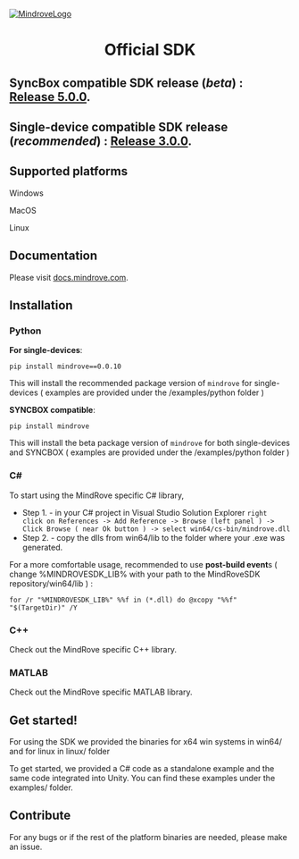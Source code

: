 [![MindroveLogo](https://mindrove.com/wp-content/uploads/2023/04/MindRove_logo_2023.svg)](https://mindrove.com)
# <p align="center">Official SDK</p>
## SyncBox compatible SDK release (***beta***) : [Release 5.0.0](https://github.com/MindRove/MindRoveSDK/releases/tag/5.0.0).
## Single-device compatible SDK release (***recommended***) : [Release 3.0.0](https://github.com/MindRove/MindRoveSDK/releases/tag/3.0.0).

## Supported platforms

Windows

MacOS

Linux

## Documentation
Please visit [docs.mindrove.com](https://docs.mindrove.com). 

## Installation 
### Python 
**For single-devices**:

    pip install mindrove==0.0.10

This will install the recommended package version of `mindrove` for single-devices ( examples are provided under the /examples/python folder )

**SYNCBOX compatible**:

    pip install mindrove
    
This will install the beta package version of `mindrove` for both single-devices and SYNCBOX ( examples are provided under the /examples/python folder )

### C# 
To start using the MindRove specific C# library, 
- Step 1. - in your C# project in Visual Studio Solution Explorer `right click on References -> Add Reference -> Browse (left panel ) -> Click Browse ( near Ok button ) -> select win64/cs-bin/mindrove.dll`
- Step 2. -  copy the dlls from win64/lib to the folder where your .exe was generated. 

For a more comfortable usage, recommended to use **post-build event**s ( change %MINDROVESDK_LIB% with your path to the MindRoveSDK repository/win64/lib ) : 

    for /r "%MINDROVESDK_LIB%" %%f in (*.dll) do @xcopy "%%f" "$(TargetDir)" /Y

### C++ 
Check out the MindRove specific C++ library.

### MATLAB 
Check out the MindRove specific MATLAB library.


## Get started!
For using the SDK we provided the binaries for x64 win systems in win64/ and for linux in linux/ folder

To get started, we provided a C# code as a standalone example and the same code integrated into Unity. You can find these examples under the examples/ folder. 

## Contribute
For any bugs or if the rest of the platform binaries are needed, please make an issue.

